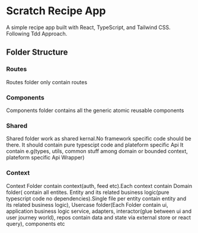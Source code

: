 # Scratch Recipe App 

A simple recipe app built with React, TypeScript, and Tailwind CSS. Following Tdd Approach.


## Folder Structure

### Routes
Routes folder only contain routes

### Components
Components folder contains all the generic atomic reusable components 

### Shared
Shared folder work as shared kernal.No framework specific code should be there.
It should contain pure typescipt code and plateform specific Api
It contain e.g(types, utils, common stuff among domain or bounded context, plateform specific Api Wrapper)

### Context
Context Folder contain context(auth, feed etc).Each context contain Domain folder( contain all entites. Entity and its related business logic(pure typescript code no dependencies).Single file per entity contain entity and its related business logic), Usercase folder(Each Folder contain ui, application business logic service, adapters, interactor(glue between ui and user journey world), repos contain data and state via external store or react query), components etc


